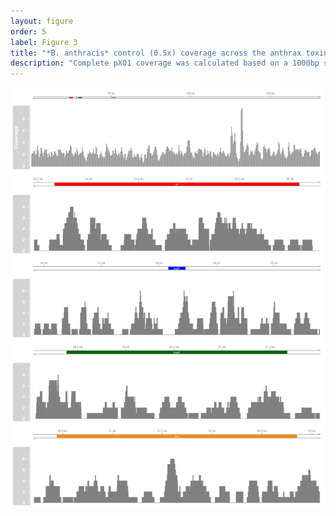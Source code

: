 ```yaml
---
layout: figure
order: 5
label: Figure 3
title: "*B. anthracis* control (0.5x) coverage across the anthrax toxin related genes."
description: "Complete pXO1 coverage was calculated based on a 1000bp sliding windows with a 500bp overlap. Anthrax toxin genes depict the actual coverage at that region."
---
```


![B. anthracis control 0.5x coverage](/data/results/02-mapping/anthracis-control/SRR1749070-0.5x/pXO1/coverage/SRR1749070-0.5x-anthrax-toxin.png "B. anthracis control 0.5x coverage")

